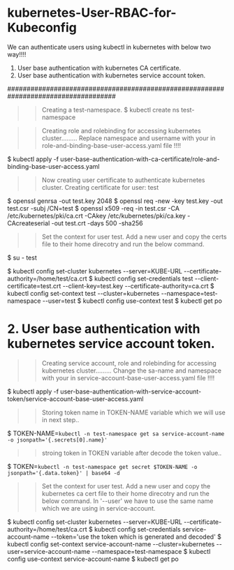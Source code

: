# kubernetes-User-RBAC-for-Kubeconfig

We can authenticate users using kubectl in kubernetes with below two way!!!!

1. User base authentication with kubernetes CA certificate.
2. User base authentication with kubernetes service account token. 

####################################################################################

>> Creating a test-namespace.
$ kubectl create ns test-namespace

>> Creating role and rolebinding for accessing kubernetes cluster.........
  Replace namespace and username with your in role-and-binding-base-user-access.yaml file !!!!

$ kubectl apply -f user-base-authentication-with-ca-certificate/role-and-binding-base-user-access.yaml

>> Now creating user certificate to authenticate kubernetes cluster. Creating certificate for user: test  

$ openssl genrsa -out test.key 2048
$ openssl req -new -key test.key -out test.csr -subj /CN=test
$ openssl x509 -req -in test.csr -CA /etc/kubernetes/pki/ca.crt -CAkey /etc/kubernetes/pki/ca.key -CAcreateserial -out test.crt -days 500 -sha256

>> Set the context for user test. Add a new user and copy the certs file to their home direcotry and run the below command. 

$ su - test

$ kubectl config set-cluster kubernetes --server=KUBE-URL --certificate-authority=/home/test/ca.crt
$ kubectl config set-credentials test --client-certificate=test.crt --client-key=test.key --certificate-authority=ca.crt
$ kubectl config set-context test --cluster=kubernetes --namespace=test-namespace --user=test
$ kubectl config use-context test
$ kubectl get po




# 2. User base authentication with kubernetes service account token.

>> Creating service account, role and rolebinding for accessing kubernetes cluster.........
   Change the sa-name and namespace with your in service-account-base-user-access.yaml file !!!!

$ kubectl apply -f user-base-authentication-with-service-account-token/service-account-base-user-access.yaml

>> Storing token name in TOKEN-NAME variable which we will use in next step.. 

$ TOKEN-NAME=`kubectl -n test-namespace get sa service-account-name -o jsonpath='{.secrets[0].name}'`

>> stroing token in TOKEN variable after decode the token value.. 

$ TOKEN=`kubectl -n test-namespace get secret $TOKEN-NAME -o jsonpath='{.data.token}' | base64 -d`


>> Set the context for user test. Add a new user and copy the kubernetes ca cert file to their home direcotry and run the below command.
  In '--user' we have to use the same name which we are using in service-account. 


$ kubectl config set-cluster kubernetes --server=KUBE-URL --certificate-authority=/home/test/ca.crt
$ kubectl config set-credentials service-account-name --token='use the token which is generated and decoded'
$ kubectl config set-context service-account-name --cluster=kubernetes --user=service-account-name --namespace=test-namespace
$ kubectl config use-context service-account-name
$ kubectl get po

